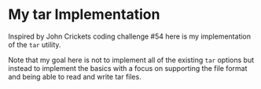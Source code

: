 # My tar Implementation

Inspired by John Crickets coding challenge #54 here is my implementation of the `tar` utility.

Note that my goal here is not to implement all of the existing `tar` options but instead to implement the basics with a focus on supporting the file format and being able to read and write tar files.
